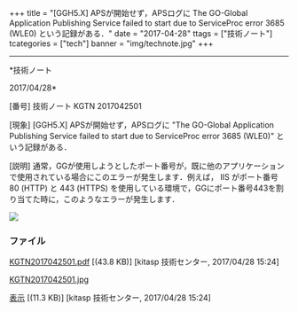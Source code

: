 ﻿+++
title = "[GGH5.X] APSが開始せず，APSログに The GO-Global Application Publishing Service failed to start due to ServiceProc error 3685 (WLE0) という記録がある．"
date = "2017-04-28"
ttags = ["技術ノート"]
tcategories = ["tech"]
banner = "img/technote.jpg"
+++

-----------------------------------------------------------------------------------------------------------------------------

*技術ノート

2017/04/28*


[番号]
技術ノート KGTN 2017042501

[現象]
[GGH5.X] APSが開始せず，APSログに "The GO-Global Application
Publishing Service failed to start due to ServiceProc error 3685 (WLE0)"
という記録がある．

[説明]
通常，GGが使用しようとしたポート番号が，既に他のアプリケーションで使用されている場合にこのエラーが発生します．例えば，
IIS がポート番号 80 (HTTP) と 443 (HTTPS)
を使用している環境で，GGにポート番号443を割り当てた時に，このようなエラーが発生します．

![](http://techreport.kitasp.net/attachments/download/3508/KGTN2017042501.jpg)


### ファイル





[KGTN2017042501.pdf](http://techreport.kitasp.net/attachments/download/3507/KGTN2017042501.pdf)
 [(43.8 KB)] [kitasp 技術センター, 2017/04/28
15:24]

[KGTN2017042501.jpg](http://techreport.kitasp.net/attachments/download/3508/KGTN2017042501.jpg)

[表示](http://techreport.kitasp.net/attachments/3508/KGTN2017042501.jpg "表示")
 [(11.3 KB)] [kitasp 技術センター, 2017/04/28
15:24]
